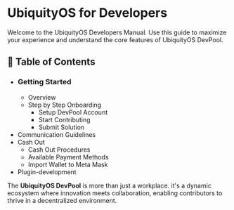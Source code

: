 # UbiquityOS for Developers

Welcome to the UbiquityOS Developers Manual. Use this guide to maximize your experience and understand the core features of UbiquityOS DevPool.

## 📖 **Table of Contents**

* ### Getting Started
  * Overview
  * Step by Step Onboarding&#x20;
    * Setup DevPool Account&#x20;
    * Start Contributing&#x20;
    * Submit Solution
* Communication Guidelines
* Cash Out
  * Cash Out Procedures
  * Available Payment Methods
  * Import Wallet to Meta Mask
* Plugin-development

The **UbiquityOS DevPool** is more than just a workplace. it's a dynamic ecosystem where innovation meets collaboration, enabling contributors to thrive in a decentralized environment.

